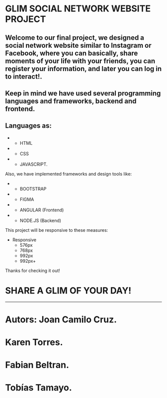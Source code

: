 # GLIM SOCIAL NETWORK WEBSITE PROJECT

## Welcome to our final project, we designed a social network website similar to Instagram or Facebook, where you can basically, share moments of your life with your friends, you can register your information, and later you can log in to interact!.

## Keep in mind we have used several programming languages and frameworks, backend and frontend. 

## Languages as: 
* - HTML 
* - CSS
* - JAVASCRIPT.

Also, we have implemented frameworks and design tools like:

* - BOOTSTRAP 
* - FIGMA 
* - ANGULAR (Frontend)
* - NODE.JS (Backend)


This project will be responsive to these measures: 
* Responsive
  - 576px
  - 768px
  - 992px
  - 992px+

Thanks for checking it out!

# SHARE A GLIM OF YOUR DAY! 


---
# Autors: Joan Camilo Cruz.
# Karen Torres.
# Fabian Beltran.
# Tobías Tamayo.

